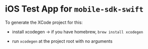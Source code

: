 # iOS Test App for `mobile-sdk-swift`

To generate the XCode project for this:

- install xcodegen → if you have homebrew, `brew install xcodegen`

- run `xcodegen` at the project root with no arguments
